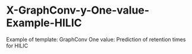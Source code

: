 # X-GraphConv-y-One-value-Example-HILIC
Example of template: GraphConv One value: Prediction of retention times for HILIC   
